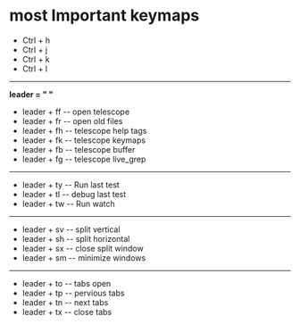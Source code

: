# most Important keymaps
- Ctrl + h
- Ctrl + j
- Ctrl + k
- Ctrl + l
---
**leader = " "**

* leader + ff -- open telescope
* leader + fr -- open old files
* leader + fh -- telescope help tags
* leader + fk -- telescope keymaps
* leader + fb -- telescope buffer
* leader + fg -- telescope live_grep
---
* leader + ty -- Run last test 
* leader + tl -- debug last test
* leader + tw -- Run watch
---
* leader + sv -- split vertical
* leader + sh -- split horizontal
* leader + sx -- close split window
* leader + sm -- minimize windows
---
* leader + to -- tabs open
* leader + tp -- pervious tabs
* leader + tn -- next tabs
* leader + tx -- close tabs


